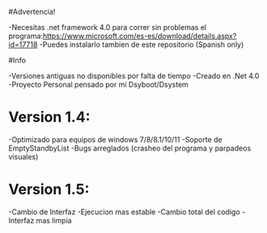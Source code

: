 #Advertencia!

-Necesitas .net framework 4.0 para correr sin problemas el programa:https://www.microsoft.com/es-es/download/details.aspx?id=17718
-Puedes instalarlo tambien de este repositorio (Spanish only)

#Info

-Versiones antiguas no disponibles por falta de tiempo
-Creado en .Net 4.0
-Proyecto Personal pensado por mi Dsyboot/Dsystem

# Version 1.4: 

-Optimizado para equipos de windows 7/8/8.1/10/11
-Soporte de EmptyStandbyList
-Bugs arreglados (crasheo del programa y parpadeos visuales)

# Version 1.5:

-Cambio de Interfaz
-Ejecucion mas estable
-Cambio total del codigo
-Interfaz mas limpia
